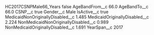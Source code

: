<?xml version="1.0" encoding="UTF-8"?>
<CustomMetadata xmlns="http://soap.sforce.com/2006/04/metadata" xmlns:xsi="http://www.w3.org/2001/XMLSchema-instance" xmlns:xsd="http://www.w3.org/2001/XMLSchema">
    <label>HC2017CSNPMale66_Years</label>
    <protected>false</protected>
    <values>
        <field>AgeBandFrom__c</field>
        <value xsi:type="xsd:double">66.0</value>
    </values>
    <values>
        <field>AgeBandTo__c</field>
        <value xsi:type="xsd:double">66.0</value>
    </values>
    <values>
        <field>CSNP__c</field>
        <value xsi:type="xsd:boolean">true</value>
    </values>
    <values>
        <field>Gender__c</field>
        <value xsi:type="xsd:string">Male</value>
    </values>
    <values>
        <field>IsActive__c</field>
        <value xsi:type="xsd:boolean">true</value>
    </values>
    <values>
        <field>MedicaidNonOriginallyDisabled__c</field>
        <value xsi:type="xsd:double">1.485</value>
    </values>
    <values>
        <field>MedicaidOriginallyDisabled__c</field>
        <value xsi:type="xsd:double">2.224</value>
    </values>
    <values>
        <field>NonMedicaidNonOriginallyDisabled__c</field>
        <value xsi:type="xsd:double">0.989</value>
    </values>
    <values>
        <field>NonMedicaidOriginallyDisabled__c</field>
        <value xsi:type="xsd:double">1.691</value>
    </values>
    <values>
        <field>YearSpan__c</field>
        <value xsi:type="xsd:string">2017</value>
    </values>
</CustomMetadata>
